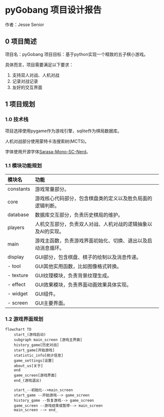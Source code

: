# pyGobang 项目设计报告

作者：Jesse Senior

## 0 项目简述

项目名：pyGobang
项目目标：基于python实现一个精致的五子棋小游戏。

具体而言，项目需要满足以下要求：

1. 支持双人对战、人机对战
2. 记录对战记录
3. 友好的交互界面

## 1 项目规划

### 1.0 技术栈

项目选择使用pygame作为游戏引擎，sqlite作为棋局数据库。

人机对战部分使用蒙特卡洛搜索树(MCTS)。

字体使用开源字体[Sarasa-Mono-SC-Nerd](https://github.com/laishulu/Sarasa-Mono-SC-Nerd)。

### 1.1 模块功能规划

| 模块名    | 功能                                                         |
| :-------- | :----------------------------------------------------------- |
| constants | 游戏常量部分。                                               |
| core      | 游戏核心代码部分，包含棋盘类的定义以及胜负局面的逻辑判断。   |
| database  | 数据库交互部分，负责历史棋局的维护。                         |
| players   | 人机交互部分，负责双人对战、人机对战的逻辑抽象以及AI的实现。 |
| main      | 游戏主函数，负责游戏界面初始化、切换、退出以及启动消息循环。 |
| display   | GUI部分，包含棋盘、棋子的绘制以及消息传递。                  |
| - tool    | GUI其他实用函数，比如图像格式转换。                          |
| - texture | GUI纹理模块，负责背景纹理生成。                              |
| - effect  | GUI效果模块，负责界面动画效果具体实现。                      |
| - widget  | GUI组件。                                                    |
| - screen  | GUI主要界面。                                                |

### 1.2 游戏界面规划

```mermaid
flowchart TD
    start_(游戏启动)
    subgraph main_screen [游戏主界面]
    history_game[历史对战]
    start_game[开始游戏]
    statistic_info[统计信息]
    game_settings[设置]
    about_us[关于]
    end
    game_screen[游戏界面]
    end_(游戏退出)

    start_--初始化-->main_screen
    start_game --开始游戏--> game_screen
    history_game --恢复游戏--> game_screen
    game_screen --游戏结束或暂停--> main_screen
    main_screen --> end_
```
